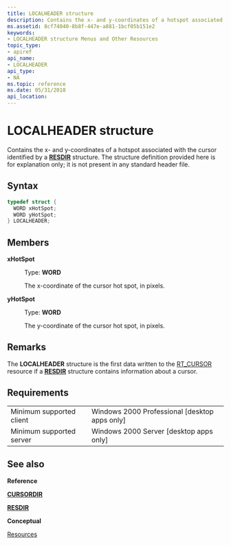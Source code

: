 ```yaml
---
title: LOCALHEADER structure
description: Contains the x- and y-coordinates of a hotspot associated with the cursor identified by a RESDIR structure. The structure definition provided here is for explanation only; it is not present in any standard header file.
ms.assetid: 8cf74040-8b8f-447e-a881-1bcf05b151e2
keywords:
- LOCALHEADER structure Menus and Other Resources
topic_type:
- apiref
api_name:
- LOCALHEADER
api_type:
- NA
ms.topic: reference
ms.date: 05/31/2018
api_location: 
---
```


# LOCALHEADER structure

Contains the x- and y-coordinates of a hotspot associated with the cursor identified by a [**RESDIR**](resdir.md) structure. The structure definition provided here is for explanation only; it is not present in any standard header file.

## Syntax


```C++
typedef struct {
  WORD xHotSpot;
  WORD yHotSpot;
} LOCALHEADER;
```



## Members

<dl> <dt>

**xHotSpot**
</dt> <dd>

Type: **WORD**

</dd> <dd>

The x-coordinate of the cursor hot spot, in pixels.

</dd> <dt>

**yHotSpot**
</dt> <dd>

Type: **WORD**

</dd> <dd>

The y-coordinate of the cursor hot spot, in pixels.

</dd> </dl>

## Remarks

The **LOCALHEADER** structure is the first data written to the [RT\_CURSOR](/windows/desktop/menurc/resource-types) resource if a [**RESDIR**](resdir.md) structure contains information about a cursor.

## Requirements



|                                     |                                                            |
|-------------------------------------|------------------------------------------------------------|
| Minimum supported client<br/> | Windows 2000 Professional \[desktop apps only\]<br/> |
| Minimum supported server<br/> | Windows 2000 Server \[desktop apps only\]<br/>       |



## See also

<dl> <dt>

**Reference**
</dt> <dt>

[**CURSORDIR**](cursordir.md)
</dt> <dt>

[**RESDIR**](resdir.md)
</dt> <dt>

**Conceptual**
</dt> <dt>

[Resources](resources.md)
</dt> </dl>

 

